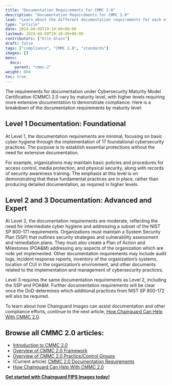 ```yaml
---
title: "Documentation Requirements for CMMC 2.0"
description: "Documentation Requirements for CMMC 2.0"
lead: "Learn about the different documentation requirements for each of CMMC 2.0's maturity levels. "
type: "article"
date: 2024-08-09T19:10:09+00:00
lastmod: 2024-08-09T19:10:09+00:00
contributors: ["Erin Glass"]
draft: false
tags: ["compliance", "CMMC 2.0", "standards"]
images: []
menu:
  docs:
    parent: "cmmc-2"
weight: 004
toc: true
---
```


The requirements for documentation under Cybersecurity Maturity Model Certification (CMMC) 2.0 vary by maturity level, with higher levels requiring more extensive documentation to demonstrate compliance. Here is a breakdown of the documentation requirements by maturity level:

## Level 1 Documentation: Foundational

At Level 1, the documentation requirements are minimal, focusing on basic cyber hygiene through the implementation of 17 foundational cybersecurity practices. The purpose is to establish essential protections without the need for extensive documentation.

For example, organizations may maintain basic policies and procedures for access control, media protection, and physical security, along with records of security awareness training. The emphasis at this level is on demonstrating that these fundamental practices are in place, rather than producing detailed documentation, as required in higher levels.

## Level 2 and 3 Documentation: Advanced and Expert

At Level 2, the documentation requirements are moderate, reflecting the need for intermediate cyber hygiene and addressing a subset of the NIST SP 800-171 requirements. Organizations must maintain a System Security Plan (SSP) that outlines security strategies and vulnerability assessment and remediation plans. They must also create a Plan of Action and Milestones (POA&M) addressing any aspects of the organization which are note yet implemented. Other documentation requirements may include audit logs, incident response reports, inventory of the organization’s systems, location of CUI in the organization’s environment, and other documents related to the implementation and management of cybersecurity practices.

Level 3 requires the same documentation requirements as Level 2, including the SSP and POA&M. Further documentation requirements will be clear once the DoD determines which additional practices from NIST SP 800-172 will also be required.

To learn about how Chainguard Images can assist documentation and other compliance efforts, continue to the next article, [How Chainguard Can Help With CMMC 2.0](TBD).

## Browse all CMMC 2.0 articles:

- [Introduction to CMMC 2.0](TBD)
- [Overview of CMMC 2.0 Framework](TBD)
- [Overview of CMMC 2.0 Practice/Control Groups](TBD)
- (Current article) [CMMC 2.0 Documentation Requirements](TBD)
- [How Chainguard Can Help With CMMC 2.0](TBD)

**[Get started with Chainguard FIPS Images today!](TBD)**
